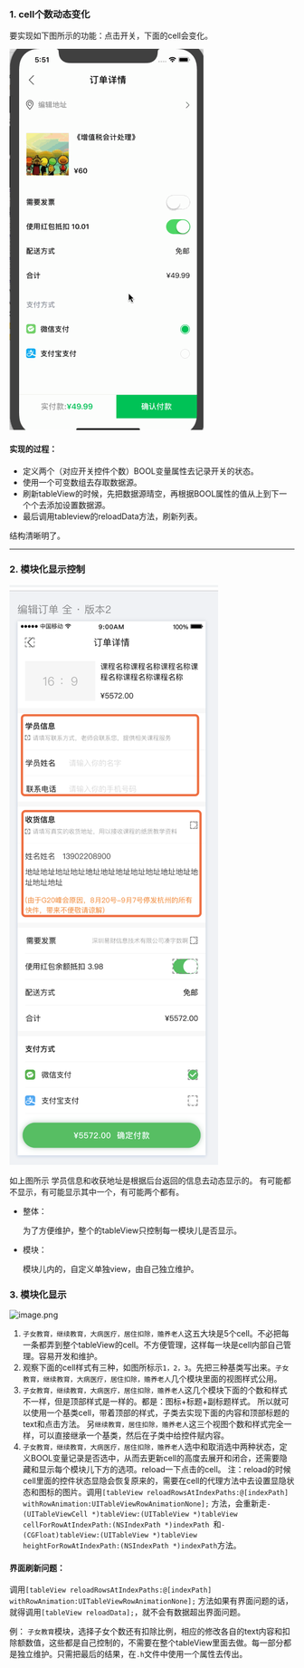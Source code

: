 ### 1. cell个数动态变化
要实现如下图所示的功能：点击开关，下面的cell会变化。

![1892989-583ceecc1b4513b1](assets/1892989-583ceecc1b4513b1.gif)

#### 实现的过程：

- 定义两个（对应开关控件个数）BOOL变量属性去记录开关的状态。
- 使用一个可变数组去存取数据源。
- 刷新tableView的时候，先把数据源晴空，再根据BOOL属性的值从上到下一个个去添加设置数据源。
- 最后调用tableview的reloadData方法，刷新列表。

结构清晰明了。

---

### 2. 模块化显示控制
![1892989-2d532d985a728233](assets/1892989-2d532d985a728233.png)

如上图所示
学员信息和收获地址是根据后台返回的信息去动态显示的。
有可能都不显示，有可能显示其中一个，有可能两个都有。

- 整体：

  为了方便维护，整个的tableView只控制每一模块儿是否显示。

- 模块：

  模块儿内的，自定义单独view，由自己独立维护。

### 3. 模块化显示
![image.png](https://upload-images.jianshu.io/upload_images/1892989-6d846eb5a461d9b2.png?imageMogr2/auto-orient/strip%7CimageView2/2/w/1240)

1. `子女教育，继续教育，大病医疗，居住扣除，赡养老人`这五大块是5个cell。不必把每一条都弄到整个tableView的cell。不方便管理，这样每一块是cell内部自己管理。容易开发和维护。
2. 观察下面的cell样式有三种，如图所标示`1，2，3`。先把三种基类写出来。`子女教育，继续教育，大病医疗，居住扣除，赡养老人`几个模块里面的视图样式公用。
3. `子女教育，继续教育，大病医疗，居住扣除，赡养老人`这几个模块下面的个数和样式不一样，但是顶部样式是一样的。都是：图标+标题+副标题样式。
所以就可以使用一个基类cell，带着顶部的样式，子类去实现下面的内容和顶部标题的text和点击方法。
另`继续教育，居住扣除，赡养老人`这三个视图个数和样式完全一样，可以直接继承一个基类，然后在子类中给控件赋内容。
4. `子女教育，继续教育，大病医疗，居住扣除，赡养老人`选中和取消选中两种状态，定义BOOL变量记录是否选中，从而去更新cell的高度去展开和闭合，还需要隐藏和显示每个模块儿下方的选项。reload一下点击的cell。
    注：reload的时候 cell里面的控件状态显隐会恢复原来的，需要在cell的代理方法中去设置显隐状态和图标的图片。调用`[tableView reloadRowsAtIndexPaths:@[indexPath] withRowAnimation:UITableViewRowAnimationNone];`  方法，会重新走`- (UITableViewCell *)tableView:(UITableView *)tableView cellForRowAtIndexPath:(NSIndexPath *)indexPath `和`- (CGFloat)tableView:(UITableView *)tableView heightForRowAtIndexPath:(NSIndexPath *)indexPath`方法。
#### 界面刷新问题：
调用`[tableView reloadRowsAtIndexPaths:@[indexPath] withRowAnimation:UITableViewRowAnimationNone];` 方法如果有界面问题的话，就得调用`[tableView reloadData];`，就不会有数据超出界面问题。

例：
`子女教育`模块，选择子女个数还有扣除比例，相应的修改各自的text内容和扣除额数值，这些都是自己控制的，不需要在整个tableView里面去做。每一部分都是独立维护。只需把最后的结果，在`.h`文件中使用一个属性去传出。